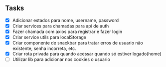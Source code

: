 ## Tasks

- [x] Adicionar estados para nome, username, password
- [x] Criar services para chamadas para api de auth
- [x] Fazer chamada com axios para registrar e fazer login
- [x] Criar service utils para localStorage
- [x] Criar componente de snackbar para tratar erros de usuario não existente, senha incorreta, etc.
- [x] Criar rota privada para quando acessar quando só estiver logado(home)
- [ ] Utilizar lib para adicionar nos cookies o usuario
